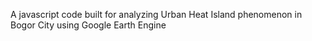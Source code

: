 A javascript code built for analyzing Urban Heat Island phenomenon in Bogor City using Google Earth Engine
